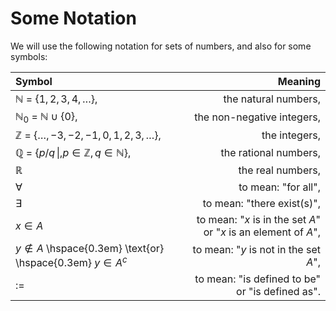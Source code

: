 # Some Notation
We will use the following notation for sets of numbers, and also for some symbols:

|Symbol|Meaning|
| :----------- | --------------: | 
|$\mathbb{N}$ = $\{1, 2, 3, 4, \ldots\}$, |the natural numbers, |
|$\mathbb{N}_{0}$ = $\mathbb{N} \cup \{0\}$, |the non-negative integers,|
|$\mathbb{Z}$ = $\{\ldots, -3, -2, -1, 0, 1, 2, 3, \ldots\}$, |the integers,|
|$\mathbb{Q}$ = $\{p/q\, \|, p \in \mathbb{Z}, q \in \mathbb{N}\}$, |the rational numbers,|
|$\mathbb{R}$ |the real numbers,|
|$\forall$ |to mean: "for all",|
|$\exists$ |to mean: "there exist(s)",|
|$x \in A$ |to mean: "$x$ is in the set $A$" or "$x$ is an element of $A$",|
|$y \not \in A$ \hspace{0.3em} \text{or} \hspace{0.3em} $y \in A^c$ |to mean: "$y$ is not in the set $A$",|
|$:=$ |to mean: "is defined to be" or "is defined as".|
